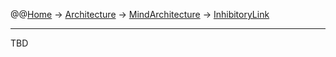 @@[Home](Home.md) -> [Architecture](Architecture.md) -> [MindArchitecture](MindArchitecture.md) -> [InhibitoryLink](InhibitoryLink.md)



---


TBD